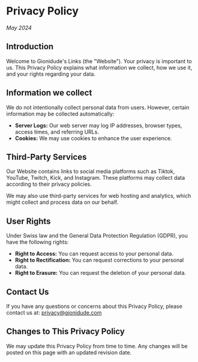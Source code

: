 # Privacy Policy
_May 2024_

## Introduction
Welcome to Gionidude&apos;s Links (the &quot;Website&quot;). Your privacy is important to us. This Privacy Policy explains what information we collect, how we use it, and your rights regarding your data.

## Information we collect
We do not intentionally collect personal data from users. However, certain information may be collected automatically:
- **Server Logs:** Our web server may log IP addresses, browser types, access times, and referring URLs.
- **Cookies:** We may use cookies to enhance the user experience.

## Third-Party Services
Our Website contains links to social media platforms such as Tiktok, YouTube, Twitch, Kick, and Instagram. These platforms may collect data according to their privacy policies.

We may also use third-party services for web hosting and analytics, which might collect and process data on our behalf.

## User Rights
Under Swiss law and the General Data Protection Regulation (GDPR), you have the following rights:
- **Right to Access:** You can request access to your personal data.
- **Right to Rectification:** You can request corrections to your personal data.
- **Right to Erasure:** You can request the deletion of your personal data.

## Contact Us
If you have any questions or concerns about this Privacy Policy, please contact us at: [privacy@gionidude.com](mailto:privacy@gionidude.com)

## Changes to This Privacy Policy
We may update this Privacy Policy from time to time. Any changes will be posted on this page with an updated revision date.